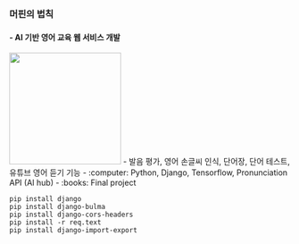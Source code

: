 ### 머핀의 법칙 
#### - AI 기반 영어 교육 웹 서비스 개발
<img src="https://user-images.githubusercontent.com/48826021/100090298-51f64c00-2e96-11eb-870e-825a2357e336.png" width="200px">
- 발음 평가, 영어 손글씨 인식, 단어장, 단어 테스트, 유튜브 영어 듣기 기능
- :computer: Python, Django, Tensorflow, Pronunciation API (AI hub)
- :books: Final project


```
pip install django 
pip install django-bulma 
pip install django-cors-headers
pip install -r req.text
pip install django-import-export
 ```
